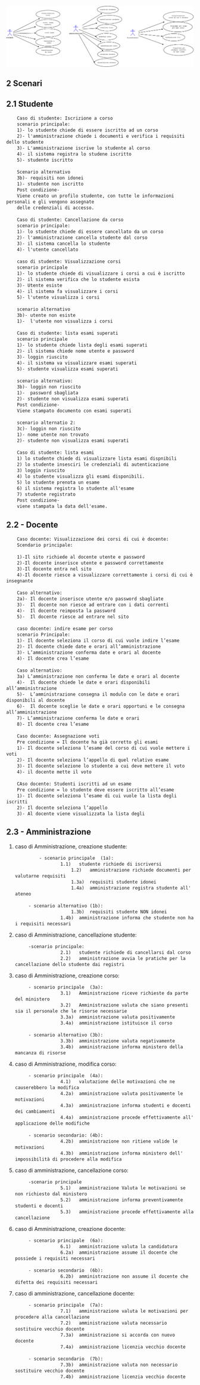 ![alt tag](https://github.com/mnarizzano/M1.4.4-p3/blob/main/docs/srs/imgs/usecases.png)


## 2 	Scenari 
## 2.1 Studente

		Caso di studente: Iscrizione a corso
		scenario principale:
		1)- lo studente chiede di essere iscritto ad un corso	
		2)- l'amministrazione chiede i documenti e verifica i requisiti dello studente
		3)- L'amministrazione iscrive lo studente al corso
		4)- il sistema registra lo studene iscritto
		5)- studente iscritto

		Scenario alternativo			
		3b)- requisiti non idonei
		1)- studente non iscritto
		Post condizione-
		Viene creato un profilo studente, con tutte le informazioni personali e gli vengono assegnate
		delle credenziali di accesso.

		Caso di studente: Cancellazione da corso
		scenario principale:
		1)- lo studente chiede di essere cancellato da un corso
		2)- l'amministrazione cancella studente dal corso
		3)- il sistema cancella lo studente 
		4)- l'utente cancellato
	
		caso di studente: Visualizzazione corsi
		scenario principale
		1)- lo studente chiede di visualizzare i corsi a cui è iscritto
		2)- il sistema verifica che lo studente esista
		3)- Utente esiste
		4)- il sistema fa visualizzare i corsi 
		5)- l'utente visualizza i corsi
	
		scenario alternativo
		3b)- utente non esiste
		1)-  l'utente non visualizza i corsi

		Caso di studente: lista esami superati
		scenario principale		
		1)- lo studente chiede lista degli esami superati
		2)- il sistema chiede nome utente e password
		3)- loggin riuscito
		4)- il sistema va visualizzare esami superati
		5)- studente visualizza esami superati

		scenario alternativo:		
		3b)- loggin non riuscito
		1)-  password sbagliata
		2)- studente non visualizza esami superati
		Post condizione-
		Viene stampato documento con esami superati

		scenario alternatio 2:
		3c)- loggin non riuscito
		1)- nome utente non trovato
		2)- studente non visualizza esami superati 

		Caso di studente: lista esami
		1) lo studente chiede di visualizzare lista esami dispnibili
		2) lo studente insesciri le credenziali di autenticazione
		3) loggin riuscito
		4) lo studente visualizza gli esami disponibili.
		5) lo studente prenota un esame
		6) il sistema registra lo studente all'esame
		7) studente registrato
		Post condizione-
		viene stampata la data dell'esame.

## 2.2 - Docente

		Caso docente: Visualizzazione dei corsi di cui è docente:
		Scendario principale:
		
		1)-Il sito richiede al docente utente e password
		2)-Il docente inserisce utente e password correttamente
		3)-Il docente entra nel sito
		4)-Il docente riesce a visualizzare correttamente i corsi di cui è insegnante
		
		Caso alternativo:
		2a)- Il docente inserisce utente e/o password sbagliate
		3)-  Il docente non riesce ad entrare con i dati correnti 
		4)-  Il docente reimposta la password
		5)-  Il docente riesce ad entrare nel sito
	
		caso docente: indire esame per corso
		scenario Principale:
		1)- Il docente seleziona il corso di cui vuole indire l’esame
		2)- Il docente chiede date e orari all’amministrazione
		3)- L’amministrazione conferma date e orari al docente
		4)- Il docente crea l’esame
		
		Caso alternativo:
		3a) L’amministrazione non conferma le date e orari al docente
		4)-  Il docente chiede le date e orari disponibili all’amministrazione
		5)-  L’amministrazione consegna il modulo con le date e orari disponibili al docente
		6)-  Il docente sceglie le date e orari opportuni e le consegna all’amministrazione
		7)- L’amministrazione conferma le date e orari
		8)- Il docente crea l’esame
	
		Caso docente: Assegnazione voti
		Pre condizione = Il docente ha già corretto gli esami
		1)- Il docente seleziona l’esame del corso di cui vuole mettere i voti
		2)- Il docente seleziona l’appello di quel relativo esame
		3)- Il docente selezione lo studente a cui deve mettere il voto
		4)- il docente mette il voto

		CAso docente: Studenti iscritti ad un esame 
		Pre condizione = lo studente deve essere iscritto all’esame
		1)- Il docente seleziona l’esame di cui vuole la lista degli iscritti
		2)- Il docente seleziona l’appello
		3)- Al docente viene visualizzata la lista degli 
		
		
## 2.3 - Amministrazione  

1. caso di Amministrazione, creazione studente:

		        - scenario principale  (1a):  
						1.1)   studente richiede di iscriversi
				 	        1.2)   amministrazione richiede documenti per valutarne requisiti 
					        1.3a)  requisiti studente idonei 
					        1.4a)  amministrazione registra studente all' ateneo

			- scenario alternativo (1b): 
					        1.3b)  requisiti studente NON idonei
						1.4b)  amministrazione informa che studente non ha i requisiti necessari
 
2. caso di Amministrazione, cancellazione studente:

			-scenario principale:   
						2.1)   studente richiede di cancellarsi dal corso
						2.2)   amministrazione avvia le pratiche per la cancellazione dello studente dai registri

3. caso di Amministrazione, creazione corso:
			
			- scenario principale  (3a):  
						3.1)   Amministrazione riceve richieste da parte del ministero
						3.2)   Amministrazione valuta che siano presenti sia il personale che le risorse necessarie
						3.3a)  amministrazione valuta positivamente
						3.4a)  amministrazione istituisce il corso 

			- scenario alternativo (3b):
						3.3b)  amministrazione valuta negativamente
						3.4b)  amministrazione informa ministero della mancanza di risorse


4. caso di Amministrazione, modifica corso:

			- scenario principale  (4a): 
						4.1)   valutazione delle motivazioni che ne causerebbero la modifica
						4.2a)  amministrazione valuta positivamente le motivazioni 
						4.3a)  amministrazione informa studenti e docenti dei cambiamenti
						4.4a)  amministrazione procede effettivamente all' applicazione delle modifiche
			
			- scenario secondario: (4b):  
						4.2b)  amministrazione non ritiene valide le motivazioni 
						4.3b)  amministrazione informa ministero dell' impossibilità di procedere alla modifica

5. caso di amministrazione, cancellazione corso:

			-scenario principale   
						5.1)   amministrazione Valuta le motivazioni se non richiesto dal ministero
						5.2)   amministrazione informa preventivamente studenti e docenti 
						5.3)   amministrazione procede effettivamente alla cancellazione

6. caso di Amministrazione, creazione docente:
	
			- scenario principale  (6a): 
						6.1)   amministrazione valuta la candidatura 
						6.2a)  amministrazione assume il docente che possiede i requisiti necessari

			- scenario secondario  (6b):
						6.2b)  amministrazione non assume il docente che difetta dei requisiti necessari

7. caso di amministrazione, cancellazione docente:

			- scenario principale  (7a):
						7.1)   amministrazione valuta le motivazioni per procedere alla cancellazione
						7.2)   amministrazione valuta necessario sostituire vecchio docente
						7.3a)  amministrazione si accorda con nuovo docente
						7.4a)  amministrazione licenzia vecchio docente

			- scenario secondario  (7b):			
						7.3b)  amministrazione valuta non necessario sostituire vecchio docente
						7.4b)  amministrazione licenzia vecchio docente






	

